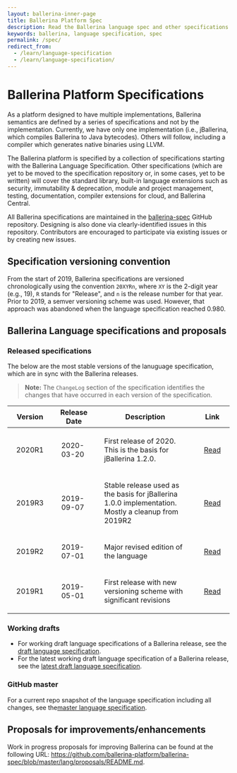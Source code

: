 ```yaml
---
layout: ballerina-inner-page
title: Ballerina Platform Spec
description: Read the Ballerina language spec and other specifications that cover the standard library, built-in language extensions, testing, documentation, and more.
keywords: ballerina, language specification, spec 
permalink: /spec/
redirect_from:
  - /learn/language-specification
  - /learn/language-specification/
---
```


# Ballerina Platform Specifications

As a platform designed to have multiple implementations, Ballerina semantics are defined by a series of specifications and not by the implementation. Currently, we have only one implementation (i.e., jBallerina, which compiles Ballerina to Java bytecodes). Others will follow, including a compiler which generates native binaries using LLVM.

The Ballerina platform is specified by a collection of specifications starting with the Ballerina Language Specification. Other specifications (which are yet to be moved to the specification repository or, in some cases, yet to be written) will cover the standard library, built-in language extensions such as security, immutability & deprecation, module and project management, testing, documentation, compiler extensions for cloud, and Ballerina Central.

All Ballerina specifications are maintained in the [ballerina-spec](https://github.com/ballerina-platform/ballerina-spec/) GitHub repository. Designing is also done via clearly-identified issues in this repository. Contributors are encouraged to participate via existing issues or by creating new issues.

## Specification versioning convention

From the start of 2019, Ballerina  specifications are versioned chronologically using the convention `20XYRn`, where `XY` is the 2-digit year (e.g., 19), `R` stands for "Release", and `n` is the release number for that year. Prior to 2019, a semver versioning scheme was used. However, that approach was abandoned when the language specification reached 0.980.

## Ballerina Language specifications and proposals

### Released specifications

The below are the most stable versions of the lanuguage specification, which are in sync with the Ballerina releases.

> **Note:** The `ChangeLog` section of the specification identifies the changes that have occurred in each version of the specification.

| Version | Release Date | Description | Link |
| ------- | ------------ | ----------- | ---- |
| 2020R1 | 2020-03-20 | First release of 2020. This is the basis for jBallerina 1.2.0. | <a target="_blank" href="/spec/lang/2020R1/">Read</a> |
| 2019R3 | 2019-09-07 | Stable release used as the basis for jBallerina 1.0.0 implementation. Mostly a cleanup from 2019R2 | <a target="_blank" href="/spec/lang/2019R3/">Read</a> |
| 2019R2 | 2019-07-01 | Major revised edition of the language | <a target="_blank" href="/spec/lang/2019R2/">Read</a> |
| 2019R1 | 2019-05-01 | First release with new versioning scheme with significant revisions | <a target="_blank" href="/spec/lang/2019R1/">Read</a> |

### Working drafts 

- For working draft language specifications of a Ballerina release, see the <a target="_blank" href="https://ballerina.io/spec/lang/draft/">draft language specification</a>.
- For the latest working draft language specification of a Ballerina release, see the <a target="_blank" href="https://ballerina.io/spec/lang/draft/latest/">latest draft language specification</a>.


### GitHub master 

For a current repo snapshot of the language specification including all changes, see the<a target="_blank" href="https://ballerina.io/spec/lang/master/">master language specification</a>.


## Proposals for improvements/enhancements

Work in progress proposals for improving Ballerina can be found at the following URL: <a target="_blank" href="https://github.com/ballerina-platform/ballerina-spec/blob/master/lang/proposals/README.md">https://github.com/ballerina-platform/ballerina-spec/blob/master/lang/proposals/README.md</a>.

<style> 
table {
    width:100%;
}
td {
    padding: 20px; 
}
li.cVersionItem  {display: none !important;}
</style>
